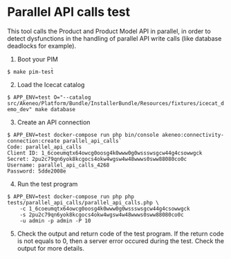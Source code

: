 # Parallel API calls test

This tool calls the Product and Product Model API in parallel,
in order to detect dysfunctions in the handling of parallel API write calls
(like database deadlocks for example).

1. Boot your PIM

`$ make pim-test̀`

2. Load the Icecat catalog

`$ APP_ENV=test O="--catalog src/Akeneo/Platform/Bundle/InstallerBundle/Resources/fixtures/icecat_demo_dev" make database`

3. Create an API connection

```
$ APP_ENV=test docker-compose run php bin/console akeneo:connectivity-connection:create parallel_api_calls`
Code: parallel_api_calls
Client ID: 1_6coeumqtx64owcg0oosg4k0www0g0wssswsgcw44g4csowwgck
Secret: 2pu2c79qn6yok8kcgocs4okw4wgsw4w48wwws0sww88080co0c
Username: parallel_api_calls_4268
Password: 5dde2008e
```

4. Run the test program
```
$ APP_ENV=test docker-compose run php php tests/parallel_api_calls/parallel_api_calls.php \
    -c 1_6coeumqtx64owcg0oosg4k0www0g0wssswsgcw44g4csowwgck
    -s 2pu2c79qn6yok8kcgocs4okw4wgsw4w48wwws0sww88080co0c
    -u admin -p admin -P 10
```

5. Check the output and return code of the test program.
If the return code is not equals to 0, then a server error occured during the test. Check the output for more details.
